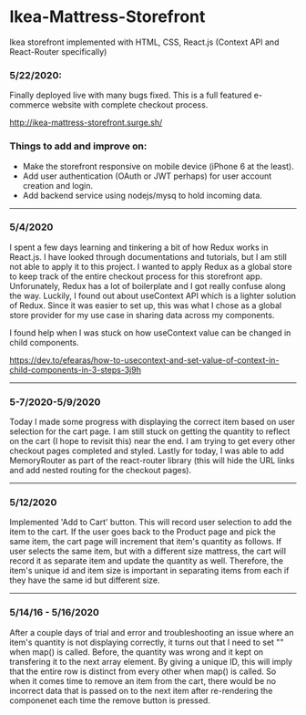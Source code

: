 # Ikea-Mattress-Storefront
Ikea storefront implemented with HTML, CSS, React.js (Context API and React-Router specifically)

### 5/22/2020:
Finally deployed live with many bugs fixed. This is a full featured e-commerce website with complete checkout process.

http://ikea-mattress-storefront.surge.sh/


### Things to add and improve on:
- Make the storefront responsive on mobile device (iPhone 6 at the least).
- Add user authentication (OAuth or JWT perhaps) for user account creation and login.
- Add backend service using nodejs/mysq to hold incoming data.


-----------------------------------------------------

### 5/4/2020
I spent a few days learning and tinkering a bit of how Redux works in React.js. I have looked through documentations and tutorials, but I am still not able to apply it to this project.
I wanted to apply Redux as a global store to keep track of the entire checkout process for this storefront app. Unforunately, Redux has a lot of boilerplate and I got really confuse along the way. Luckily, I found out about useContext API which is a lighter solution of Redux. Since it was easier to set up, this was what I chose as a global store provider for my use case in sharing data across my components. 

I found help when I was stuck on how useContext value can be changed in child components.

https://dev.to/efearas/how-to-usecontext-and-set-value-of-context-in-child-components-in-3-steps-3j9h

-------------------------------------------------

### 5-7/2020-5/9/2020
Today I made some progress with displaying the correct item based on user selection for the cart page. I am still stuck on getting the quantity to reflect on the cart (I hope to revisit this) near the end. I am trying to get every other checkout pages completed and styled. Lastly for today, I was able to add MemoryRouter as part of the react-router library (this will hide the URL links and add nested routing for the checkout pages).

-----------------------------------------------------

### 5/12/2020
Implemented 'Add to Cart' button. This will record user selection to add the item to the cart. If the user goes back to the Product page and pick the same item, the cart page will increment that item's quantity as follows. If user selects the same item, but with a different size mattress, the cart will record it as separate item and update the quantity as well. Therefore, the item's unique id and item size is important in separating items from each if they have the same id but different size. 

-----------------------------------------------------

### 5/14/16 - 5/16/2020
After a couple days of trial and error and troubleshooting an issue where an item's quantity is not displaying correctly, it turns out that I need to set "<tr key={entry.uniqueID}>" when map() is called. Before, the quantity was wrong and it kept on transfering it to the next array element. By giving a unique ID, this will imply that the entire row is distinct from every other when map() is called. So when it comes time to remove an item from the cart, there would be no incorrect data that is passed on to the next item after re-rendering the componenet each time the remove button is pressed. 
  
  
  

